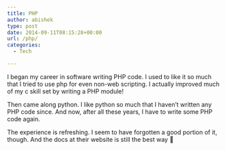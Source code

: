 ```yaml
---
title: PHP
author: abishek
type: post
date: 2014-09-11T08:15:28+00:00
url: /php/
categories:
  - Tech

---
```

I began my career in software writing PHP code. I used to like it so much that I tried to use php for even non-web scripting. I actually improved much of my c skill set by writing a PHP module!

Then came along python. I like python so much that I haven&#8217;t written any PHP code since. And now, after all these years, I have to write some PHP code again. 

The experience is refreshing. I seem to have forgotten a good portion of it, though. And the docs at their website is still the best way 🙂